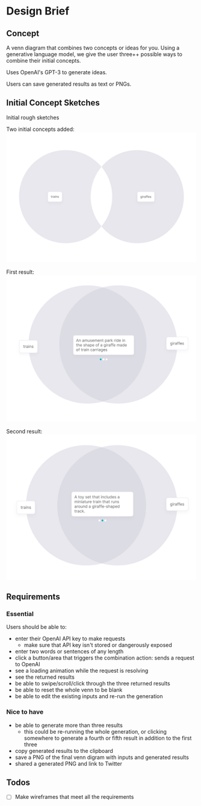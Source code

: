 # Design Brief

## Concept

A venn diagram that combines two concepts or ideas for you. Using a generative language model, we give the user three++ possible ways to combine their initial concepts.

Uses OpenAI's GPT-3 to generate ideas.

Users can save generated results as text or PNGs.

## Initial Concept Sketches

Initial rough sketches

Two initial concepts added:
![](images/sketch1.jpg)

First result:
![](images/sketch2.jpg)

Second result:
![](images/sketch3.jpg)

## Requirements

### Essential

Users should be able to:
- enter their OpenAI API key to make requests
  - make sure that API key isn't stored or dangerously exposed
- enter two words or sentences of any length
- click a button/area that triggers the combination action: sends a request to OpenAI
- see a loading animation while the request is resolving
- see the returned results
- be able to swipe/scroll/click through the three returned results
- be able to reset the whole venn to be blank
- be able to edit the existing inputs and re-run the generation

### Nice to have

- be able to generate more than three results
  - this could be re-running the whole generation, or clicking somewhere to generate a fourth or fifth result in addition to the first three
- copy generated results to the clipboard
- save a PNG of the final venn digram with inputs and generated results
- shared a generated PNG and link to Twitter

## Todos

- [ ] Make wireframes that meet all the requirements
